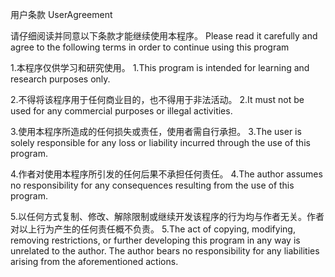 用户条款 UserAgreement

请仔细阅读并同意以下条款才能继续使用本程序。
Please read it carefully and agree to the following terms in order to continue using this program

1.本程序仅供学习和研究使用。
1.This program is intended for learning and research purposes only.

2.不得将该程序用于任何商业目的，也不得用于非法活动。
2.It must not be used for any commercial purposes or illegal activities.

3.使用本程序所造成的任何损失或责任，使用者需自行承担。
3.The user is solely responsible for any loss or liability incurred through the use of this program.

4.作者对使用本程序所引发的任何后果不承担任何责任。
4.The author assumes no responsibility for any consequences resulting from the use of this program.

5.以任何方式复制、修改、解除限制或继续开发该程序的行为均与作者无关。作者对以上行为产生的任何责任概不负责。
5.The act of copying, modifying, removing restrictions, or further developing this program in any way is unrelated to the author. The author bears no responsibility for any liabilities arising from the aforementioned actions.

